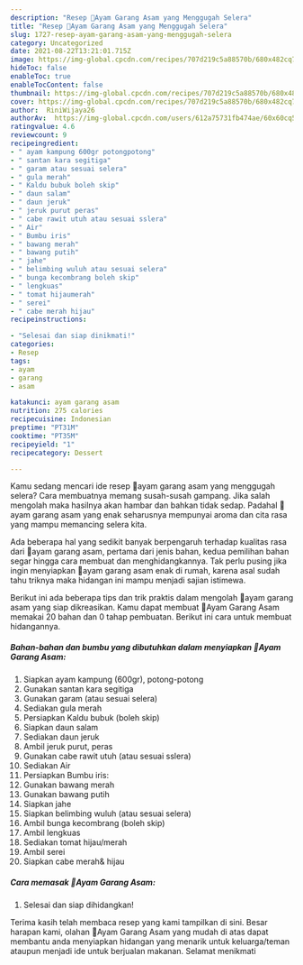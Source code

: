 ```yaml
---
description: "Resep 🐓Ayam Garang Asam yang Menggugah Selera"
title: "Resep 🐓Ayam Garang Asam yang Menggugah Selera"
slug: 1727-resep-ayam-garang-asam-yang-menggugah-selera
category: Uncategorized
date: 2021-08-22T13:21:01.715Z
image: https://img-global.cpcdn.com/recipes/707d219c5a88570b/680x482cq70/ayam-garang-asam-foto-resep-utama.jpg
hideToc: false
enableToc: true
enableTocContent: false
thumbnail: https://img-global.cpcdn.com/recipes/707d219c5a88570b/680x482cq70/ayam-garang-asam-foto-resep-utama.jpg
cover: https://img-global.cpcdn.com/recipes/707d219c5a88570b/680x482cq70/ayam-garang-asam-foto-resep-utama.jpg
author:  RiniWijaya26
authorAv:  https://img-global.cpcdn.com/users/612a75731fb474ae/60x60cq50/avatar.jpg
ratingvalue: 4.6
reviewcount: 9
recipeingredient:
- " ayam kampung 600gr potongpotong"
- " santan kara segitiga"
- " garam atau sesuai selera"
- " gula merah"
- " Kaldu bubuk boleh skip"
- " daun salam"
- " daun jeruk"
- " jeruk purut peras"
- " cabe rawit utuh atau sesuai sslera"
- " Air"
- " Bumbu iris"
- " bawang merah"
- " bawang putih"
- " jahe"
- " belimbing wuluh atau sesuai selera"
- " bunga kecombrang boleh skip"
- " lengkuas"
- " tomat hijaumerah"
- " serei"
- " cabe merah hijau"
recipeinstructions:

- "Selesai dan siap dinikmati!"
categories:
- Resep
tags:
- ayam
- garang
- asam

katakunci: ayam garang asam 
nutrition: 275 calories
recipecuisine: Indonesian
preptime: "PT31M"
cooktime: "PT35M"
recipeyield: "1"
recipecategory: Dessert

---
```



Kamu sedang mencari ide resep 🐓ayam garang asam yang menggugah selera? Cara membuatnya memang susah-susah gampang. Jika salah mengolah maka hasilnya akan hambar dan bahkan tidak sedap. Padahal 🐓ayam garang asam yang enak seharusnya mempunyai aroma dan cita rasa yang mampu memancing selera kita.




Ada beberapa hal yang sedikit banyak berpengaruh terhadap kualitas rasa dari 🐓ayam garang asam, pertama dari jenis bahan, kedua pemilihan bahan segar hingga cara membuat dan menghidangkannya. Tak perlu pusing jika ingin menyiapkan 🐓ayam garang asam enak di rumah, karena asal sudah tahu triknya maka hidangan ini mampu menjadi sajian istimewa.


Berikut ini ada beberapa tips dan trik praktis dalam mengolah 🐓ayam garang asam yang siap dikreasikan. Kamu dapat membuat 🐓Ayam Garang Asam memakai 20 bahan dan 0 tahap pembuatan. Berikut ini cara untuk membuat hidangannya.

<!--inarticleads1-->

##### Bahan-bahan dan bumbu yang dibutuhkan dalam menyiapkan 🐓Ayam Garang Asam:

1. Siapkan  ayam kampung (600gr), potong-potong
1. Gunakan  santan kara segitiga
1. Gunakan  garam (atau sesuai selera)
1. Sediakan  gula merah
1. Persiapkan  Kaldu bubuk (boleh skip)
1. Siapkan  daun salam
1. Sediakan  daun jeruk
1. Ambil  jeruk purut, peras
1. Gunakan  cabe rawit utuh (atau sesuai sslera)
1. Sediakan  Air
1. Persiapkan  Bumbu iris:
1. Gunakan  bawang merah
1. Gunakan  bawang putih
1. Siapkan  jahe
1. Siapkan  belimbing wuluh (atau sesuai selera)
1. Ambil  bunga kecombrang (boleh skip)
1. Ambil  lengkuas
1. Sediakan  tomat hijau/merah
1. Ambil  serei
1. Siapkan  cabe merah&amp; hijau




<!--inarticleads2-->

##### Cara memasak 🐓Ayam Garang Asam:


1. Selesai dan siap dihidangkan!



Terima kasih telah membaca resep yang kami tampilkan di sini. Besar harapan kami, olahan 🐓Ayam Garang Asam yang mudah di atas dapat membantu anda menyiapkan hidangan yang menarik untuk keluarga/teman ataupun menjadi ide untuk berjualan makanan. Selamat menikmati
